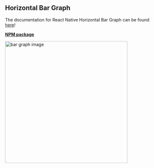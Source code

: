 ## Horizontal Bar Graph

The documentation for React Native Horizontal Bar Graph can be found [here](https://chartiful.io/react-native/horizontal-bar-graph)!

**[NPM package](https://www.npmjs.com/package/@chartiful/react-native-horizontal-bar-graph)**

<img src="https://seanwatters.io/images/@chartiful-react-native-horizontal-bar-graph.png" height="400px" alt="bar graph image">
